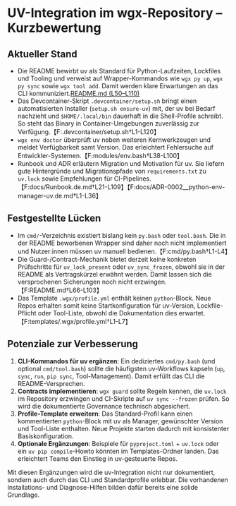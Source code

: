 # UV-Integration im wgx-Repository – Kurzbewertung

## Aktueller Stand

- Die README bewirbt uv als Standard für Python-Laufzeiten, Lockfiles und Tooling und verweist auf Wrapper-Kommandos wie `wgx py up`, `wgx py sync` sowie `wgx tool add`. Damit werden klare Erwartungen an das CLI kommuniziert.[README.md (L50–L110)](./README.md#L50-L110)
- Das Devcontainer-Skript `.devcontainer/setup.sh` bringt einen automatisierten Installer (`setup.sh ensure-uv`) mit, der uv bei Bedarf nachzieht und `$HOME/.local/bin` dauerhaft in die Shell-Profile schreibt. So steht das Binary in Container-Umgebungen zuverlässig zur Verfügung.【F:.devcontainer/setup.sh†L1-L120】
- `wgx env doctor` überprüft uv neben weiteren Kernwerkzeugen und meldet Verfügbarkeit samt Version. Das erleichtert Fehlersuche auf Entwickler-Systemen.【F:modules/env.bash†L38-L100】
- Runbook und ADR erläutern Migration und Motivation für uv. Sie liefern gute Hintergründe und Migrationspfade von `requirements.txt` zu `uv.lock` sowie Empfehlungen für CI-Pipelines.【F:docs/Runbook.de.md†L21-L109】【F:docs/ADR-0002__python-env-manager-uv.de.md†L1-L36】

## Festgestellte Lücken

- Im `cmd/`-Verzeichnis existiert bislang kein `py.bash` oder `tool.bash`. Die in der README beworbenen Wrapper sind daher noch nicht implementiert und Nutzer:innen müssen uv manuell bedienen.【F:cmd/py.bash†L1-L4】
- Die Guard-/Contract-Mechanik bietet derzeit keine konkreten Prüfschritte für `uv_lock_present` oder `uv_sync_frozen`, obwohl sie in der README als Vertragskürzel erwähnt werden. Damit lassen sich die versprochenen Sicherungen noch nicht erzwingen.【F:README.md†L66-L103】
- Das Template `.wgx/profile.yml` enthält keinen `python`-Block. Neue Repos erhalten somit keine Startkonfiguration für uv-Version, Lockfile-Pflicht oder Tool-Liste, obwohl die Dokumentation dies erwartet.【F:templates/.wgx/profile.yml†L1-L7】

## Potenziale zur Verbesserung

1. **CLI-Kommandos für uv ergänzen**: Ein dediziertes `cmd/py.bash` (und optional `cmd/tool.bash`) sollte die häufigsten uv-Workflows kapseln (`up`, `sync`, `run`, `pip sync`, Tool-Management). Damit erfüllt das CLI die README-Versprechen.
2. **Contracts implementieren**: `wgx guard` sollte Regeln kennen, die `uv.lock` im Repository erzwingen und CI-Skripte auf `uv sync --frozen` prüfen. So wird die dokumentierte Governance technisch abgesichert.
3. **Profile-Template erweitern**: Das Standard-Profil kann einen kommentierten `python`-Block mit uv als Manager, gewünschter Version und Tool-Liste enthalten. Neue Projekte starten dadurch mit konsistenter Basiskonfiguration.
4. **Optionale Ergänzungen**: Beispiele für `pyproject.toml` + `uv.lock` oder ein `uv pip compile`-Howto könnten im Templates-Ordner landen. Das erleichtert Teams den Einstieg in uv-gesteuerte Repos.

Mit diesen Ergänzungen wird die uv-Integration nicht nur dokumentiert, sondern auch durch das CLI und Standardprofile erlebbar. Die vorhandenen Installations- und Diagnose-Hilfen bilden dafür bereits eine solide Grundlage.
